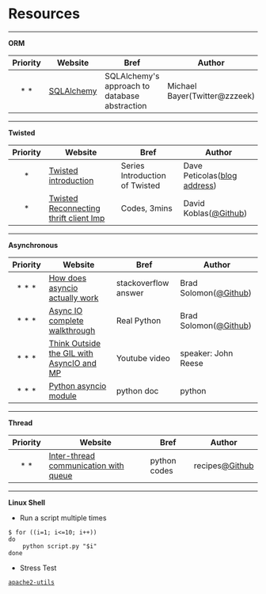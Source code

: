 # Resources

---
**ORM**

|Priority| Website | Bref | Author |
|:--------:|---------|------|--------|
|\* \*|[SQLAlchemy](http://aosabook.org/en/sqlalchemy.html)|SQLAlchemy's approach to database abstraction|Michael Bayer(Twitter@zzzeek)|


---
**Twisted**

|Priority| Website | Bref | Author |
|:--------:|---------|------|--------|
|\*|[Twisted introduction](http://krondo.com/in-which-we-begin-at-the-beginning/)|Series Introduction of Twisted|Dave Peticolas([blog address](http://krondo.com/))|
|\*|[Twisted Reconnecting thrift client Imp](https://www.skitoy.com/p/twisted-code-review/261/)|Codes, 3mins|David Koblas([@Github](https://github.com/koblas))|

---
**Asynchronous**

|Priority| Website | Bref | Author |
|:------:|---------|------|--------|
|\* \* \*|[How does asyncio actually work](https://stackoverflow.com/questions/49005651/how-does-asyncio-actually-work/51116910#51116910)|stackoverflow answer|Brad Solomon([@Github](https://github.com/bsolomon1124))|
|\* \* \*|[Async IO complete walkthrough](https://realpython.com/async-io-python/)|Real Python|Brad Solomon([@Github](https://github.com/bsolomon1124))|
|\* \* \*|[Think Outside the GIL with AsyncIO and MP](https://www.youtube.com/watch?v=0kXaLh8Fz3k)|Youtube video|speaker: John Reese|
|\* \* \*|[Python asyncio module](https://docs.python.org/3/library/asyncio.html)|python doc|python|


---
**Thread**

|Priority| Website | Bref | Author |
|:------:|---------|------|--------|
|\* \*|[Inter-thread communication with queue](http://code.activestate.com/recipes/491281/)|python codes|recipes[@Github](https://github.com/ActiveState/code/tree/master/recipes/Python)|


---
**Linux Shell**

- Run a script multiple times
```shell
$ for ((i=1; i<=10; i++))
do
    python script.py "$i"
done
```
- Stress Test

[`apache2-utils`](https://pkgs.org/download/apache2-utils)
